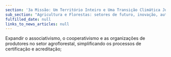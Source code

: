 ```yaml
---
section: '3a Missão: Um Território Inteiro e Uma Transição Climática Justa'
sub_section: "Agricultura e Florestas: setores de futuro, inovação, autonomia e investimento"
fulfilled_date: null
links_to_news_articles: null
---
```


Expandir o associativismo, o cooperativismo e as organizações de produtores no setor agroflorestal, simplificando os processos de certificação e acreditação;